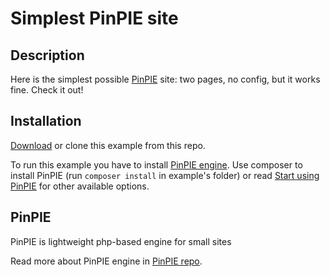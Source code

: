 # Simplest PinPIE site

## Description
Here is the simplest possible [PinPIE](https://github.com/pinpie/pinpie) site: two pages, no config, but it works fine. Check it out!

## Installation
[Download](https://github.com/pinpie/example-simplest/archive/master.zip) or clone this example from this repo.

To run this example you have to install [PinPIE engine](https://github.com/pinpie/pinpie). Use composer to install PinPIE (run `composer install` in example's folder) or read [Start using PinPIE](http://pinpie.ru/en/manual/start) for other available options.

## PinPIE
PinPIE is lightweight php-based engine for small sites

Read more about PinPIE engine in [PinPIE repo](https://github.com/pinpie/pinpie).